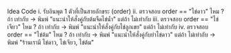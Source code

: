 Idea Code
i. รับอินพุต 1 ตัวที่เป็นสายอักขระ (order)
ii. ตรวจสอบ order == "ไข่ดาว" ไหม ?
    ถ้า เท่ากับ -> พิมพ์ "แนะนำให้สั่งคู่กับต้มจืดไข่น้ำ"
    แต่ถ้า ไม่เท่ากับ
iii. ตรวจสอบ order == "ไข่เจียว" ไหม ?
    ถ้า เท่ากับ -> พิมพ์ "แนะนำให้สั่งคู่กับไข่ลูกเขย"
    แต่ถ้า ไม่เท่ากับ
iv. ตรวจสอบ order == "ไข่ต้ม" ไหม ?
    ถ้า เท่ากับ -> พิมพ์ "แนะนำให้สั่งคู่กับยำไข่ดาว"
    แต่ถ้า ไม่เท่ากับ -> พิมพ์ "ร้านเรามี ไข่ดาว, ไข่เจียว, ไข่ต้ม"
